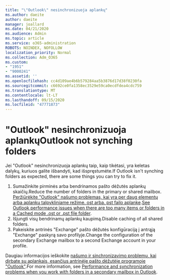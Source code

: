 ```yaml
---
title: "\"Outlook\" nesinchronizuoja aplankų"
ms.author: daeite
author: daeite
manager: joallard
ms.date: 04/21/2020
ms.audience: Admin
ms.topic: article
ms.service: o365-administration
ROBOTS: NOINDEX, NOFOLLOW
localization_priority: Normal
ms.collection: Adm_O365
ms.custom:
- "1951"
- "9000241"
ms.assetid: ''
ms.openlocfilehash: cc4d109ae4b6b579284aa5b3876d17d38f0230fa
ms.sourcegitcommit: c6692ce0fa1358ec3529e59ca0ecdfdea4cdc759
ms.translationtype: MT
ms.contentlocale: lt-LT
ms.lasthandoff: 09/15/2020
ms.locfileid: "47771873"
---
```

# <a name="outlook-not-synching-folders"></a><span data-ttu-id="40837-102">"Outlook" nesinchronizuoja aplankų</span><span class="sxs-lookup"><span data-stu-id="40837-102">Outlook not synching folders</span></span>

<span data-ttu-id="40837-103">Jei "Outlook" nesinchronizuoja aplankų taip, kaip tikėtasi, yra keletas dalykų, kuriuos galite išbandyti, kad išspręstumėte.</span><span class="sxs-lookup"><span data-stu-id="40837-103">If Outlook isn't synching folders as expected, there are some things you can try to fix it.</span></span>

1. <span data-ttu-id="40837-104">Sumažinkite pirminės arba bendrinamos pašto dėžutės aplankų skaičių.</span><span class="sxs-lookup"><span data-stu-id="40837-104">Reduce the number of folders in the primary or shared mailbox.</span></span> <span data-ttu-id="40837-105">[Peržiūrėkite "Outlook" našumo problemas, kai yra per daug elementų arba aplankų talpykliniame režime. ost arba. pst failo aplanke](https://support.microsoft.com/help/2768656).</span><span class="sxs-lookup"><span data-stu-id="40837-105">[See Outlook performance issues when there are too many items or folders in a Cached mode .ost or .pst file folder](https://support.microsoft.com/help/2768656).</span></span>
2. <span data-ttu-id="40837-106">Išjungti visų bendrinamų aplankų kaupimą.</span><span class="sxs-lookup"><span data-stu-id="40837-106">Disable caching of all shared folders.</span></span>
3. <span data-ttu-id="40837-107">Pakeiskite antrinės "Exchange" pašto dėžutės konfigūraciją į antrąją "Exchange" paskyrą savo profilyje.</span><span class="sxs-lookup"><span data-stu-id="40837-107">Change the configuration of the secondary Exchange mailbox to a second Exchange account in your profile.</span></span>

<span data-ttu-id="40837-108">Daugiau informacijos ieškokite [našumo ir sinchronizavimo problemų, kai dirbate su aplankais, esančius antrinėje pašto dėžutėje programoje "Outlook"](https://support.microsoft.com/help/3115602).</span><span class="sxs-lookup"><span data-stu-id="40837-108">For more information, see [Performance and synchronization problems when you work with folders in a secondary mailbox in Outlook](https://support.microsoft.com/help/3115602).</span></span>
